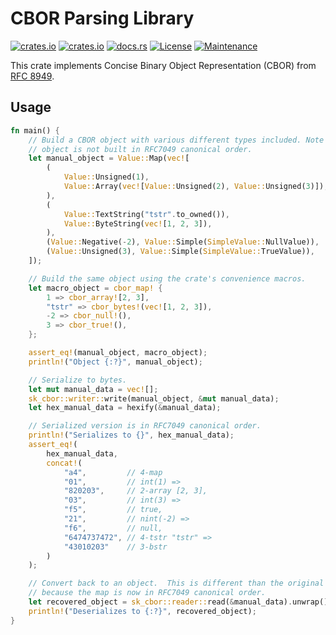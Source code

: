 # CBOR Parsing Library

[![crates.io](https://img.shields.io/crates/d/sk-cbor.svg)](https://crates.io/crates/sk-cbor)
[![crates.io](https://img.shields.io/crates/v/sk-cbor.svg)](https://crates.io/crates/sk-cbor)
[![docs.rs](https://docs.rs/sk-cbor/badge.svg)](https://docs.rs/sk-cbor)
[![License](https://img.shields.io/crates/l/sk-cbor.svg)](https://crates.io/crates/sk-cbor)
[![Maintenance](https://img.shields.io/maintenance/yes/2021)](https://crates.io/crates/sk-cbor)

This crate implements Concise Binary Object Representation (CBOR) from [RFC
8949](https://datatracker.ietf.org/doc/html/rfc8949).

## Usage

```rust
fn main() {
    // Build a CBOR object with various different types included. Note that this
    // object is not built in RFC7049 canonical order.
    let manual_object = Value::Map(vec![
        (
            Value::Unsigned(1),
            Value::Array(vec![Value::Unsigned(2), Value::Unsigned(3)]),
        ),
        (
            Value::TextString("tstr".to_owned()),
            Value::ByteString(vec![1, 2, 3]),
        ),
        (Value::Negative(-2), Value::Simple(SimpleValue::NullValue)),
        (Value::Unsigned(3), Value::Simple(SimpleValue::TrueValue)),
    ]);

    // Build the same object using the crate's convenience macros.
    let macro_object = cbor_map! {
        1 => cbor_array![2, 3],
        "tstr" => cbor_bytes!(vec![1, 2, 3]),
        -2 => cbor_null!(),
        3 => cbor_true!(),
    };

    assert_eq!(manual_object, macro_object);
    println!("Object {:?}", manual_object);

    // Serialize to bytes.
    let mut manual_data = vec![];
    sk_cbor::writer::write(manual_object, &mut manual_data);
    let hex_manual_data = hexify(&manual_data);

    // Serialized version is in RFC7049 canonical order.
    println!("Serializes to {}", hex_manual_data);
    assert_eq!(
        hex_manual_data,
        concat!(
            "a4",         // 4-map
            "01",         // int(1) =>
            "820203",     // 2-array [2, 3],
            "03",         // int(3) =>
            "f5",         // true,
            "21",         // nint(-2) =>
            "f6",         // null,
            "6474737472", // 4-tstr "tstr" =>
            "43010203"    // 3-bstr
        )
    );

    // Convert back to an object.  This is different than the original object,
    // because the map is now in RFC7049 canonical order.
    let recovered_object = sk_cbor::reader::read(&manual_data).unwrap();
    println!("Deserializes to {:?}", recovered_object);
}
```
